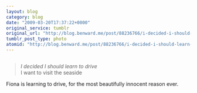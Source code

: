 ```yaml
---
layout: blog
category: blog
date: "2009-03-20T17:37:22+0000"
original_service: tumblr
original_url: "http://blog.benward.me/post/88236766/i-decided-i-should-learn-to-drive-i-want-to"
tumblr_post_type: photo
atomid: "http://blog.benward.me/post/88236766/i-decided-i-should-learn-to-drive-i-want-to"
---
```

<figure class="photo">
  <img src="http://benward.me/res/tumblr/media/88236766/0.png" alt="">
</figure>

> *I decided I should learn to drive*<br>
> I want to visit the seaside

Fiona is learning to drive, for the most beautifully innocent reason ever.